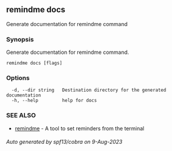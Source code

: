 ## remindme docs

Generate documentation for remindme command

### Synopsis

Generate documentation for remindme command.

```
remindme docs [flags]
```

### Options

```
  -d, --dir string   Destination directory for the generated documentation
  -h, --help         help for docs
```

### SEE ALSO

* [remindme](remindme.md)	 - A tool to set reminders from the terminal

###### Auto generated by spf13/cobra on 9-Aug-2023
